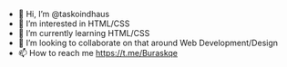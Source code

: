 - 👋 Hi, I’m @taskoindhaus
- 👀 I’m interested in HTML/CSS
- 🌱 I’m currently learning HTML/CSS
- 💞️ I’m looking to collaborate on that around Web Development/Design
- 📫 How to reach me https://t.me/Buraskqe

<!---
taskoindhaus/taskoindhaus is a ✨ special ✨ repository because its `README.md` (this file) appears on your GitHub profile.
You can click the Preview link to take a look at your changes.
--->
